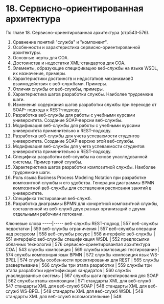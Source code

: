 # 18. Сервисно-ориентированная архитектура #
По главе 18. Сервисно-ориентированная архитектура (стр543-576).

1. Сравнение понятий "служба" и "компонент".
2. Особенности и характеристика сервисно-ориентированной архитектуры.
3. Основные черты для СОА.
4. Достоинства и недостатки XML-стандартов для СОА.
5. Элементы, образующие спецификацию веб-службы на языке WSDL, их назначение, примеры.
6. Характеристики достоинств и недостатков механизмов0 взаимодействия с веб-службами. Примеры.
7. Отличия службы от веб-службы, примеры.
8. Характеристика шагов разработки службы. Наиболее трудоемкие шаги.
9. Изменения содержания шагов разработки службы при переходе от SOAP- подхода к REST-подходу.
10. Разработка веб-службы для работы с учебными курсами университета. Создание SOAP-версии веб-службы.
11. Модификация веб-службы для работы с учебными курсами университета применительно к REST-подходу.
12. Разработка веб-службы для учета успеваемости студентов университета. Создание SOAP-версию этой веб-службы.
13. Модификация веб-службы для учета успеваемости студентов университета применительно к REST-подходу.
14. Специфика разработки веб-службы на основе унаследованной системы. Пример такой службы.
15. Характеристика шагов разработки композитной службы. Наиболее трудоемкие шаги.
16. Роль языка Business Process Modeling Notation при разработке композитной службы и его удобства. Генерация диаграммы BPMN композитной веб-службы для составления расписания занятий в университете.
17. Специфика тестирования веб-служб.
18. Разработка диаграммы BPMN для конкретной композитной службы, составленной из веб-служб двух разных организаций с двумя отдельными рабочими потоками.

Ключевые слова
-----|-----
веб-службы	REST-подход				|			557
веб-службы	педостатки				|				559
веб-службы	ограничения				|			557
веб-службы	операции над ресурсом				|		558
веб-службы	ресурс					|			558
интерфейс веб-службы 				|					551
интерфейс веб-службы 	спецификация WSDL 		|			552
предпосылки облачных технологий  			|			576
сервисно-ориентированпая архитектура СОА		|			543
службы	композиция  				|				569
службы	композиция 	тестирование  		|			574
службы	композиция 	язык BPMN  			|		572
службы	композиция 	язык WS-BPEL 		|			574
службы	особенности проектирования для REST 		|		565
службы	развертывание 				|				566
службы	три этапа разработки 				|			559
службы	три этапа разработки 	идентификация кандидатов	|	560
службы	унаследованпые системы 			|			567
службы	шаги проектирования для SOAP 		|			562
службы	этапы композиции 			|				571
стандарты XML для веб-служб 			|				547
стандарты XML для веб-служб 	SOAP 			|		548
стандарты XML для веб-служб 	WS-BPEL 		|			548
стандарты XML для веб-служб 	WSDL 			|		548
стандарты XML для веб-служб 	вспомогательные 	|		548

